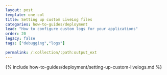```yaml
---
layout: post
template: one-col
title: Setting up custom LiveLog files
categories: how-to-guides/deployment
lead: "How to configure custom logs for your applications"
order: 20
legacy: false
tags: ["debugging","logs"]

permalink: /:collection/:path:output_ext
---
```

{% include how-to-guides/deployment/setting-up-custom-livelogs.md %}